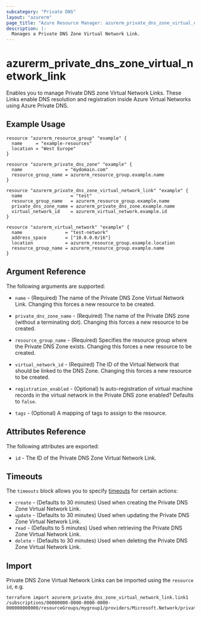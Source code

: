 ```yaml
---
subcategory: "Private DNS"
layout: "azurerm"
page_title: "Azure Resource Manager: azurerm_private_dns_zone_virtual_network_link"
description: |-
  Manages a Private DNS Zone Virtual Network Link.
---
```


# azurerm_private_dns_zone_virtual_network_link

Enables you to manage Private DNS zone Virtual Network Links. These Links enable DNS resolution and registration inside Azure Virtual Networks using Azure Private DNS.

## Example Usage

```hcl
resource "azurerm_resource_group" "example" {
  name     = "example-resources"
  location = "West Europe"
}

resource "azurerm_private_dns_zone" "example" {
  name                = "mydomain.com"
  resource_group_name = azurerm_resource_group.example.name
}

resource "azurerm_private_dns_zone_virtual_network_link" "example" {
  name                  = "test"
  resource_group_name   = azurerm_resource_group.example.name
  private_dns_zone_name = azurerm_private_dns_zone.example.name
  virtual_network_id    = azurerm_virtual_network.example.id
}

resource "azurerm_virtual_network" "example" {
  name                = "test-network"
  address_space       = ["10.0.0.0/16"]
  location            = azurerm_resource_group.example.location
  resource_group_name = azurerm_resource_group.example.name
}
```

## Argument Reference

The following arguments are supported:

* `name` - (Required) The name of the Private DNS Zone Virtual Network Link. Changing this forces a new resource to be created.

* `private_dns_zone_name` - (Required) The name of the Private DNS zone (without a terminating dot). Changing this forces a new resource to be created.

* `resource_group_name` - (Required) Specifies the resource group where the Private DNS Zone exists. Changing this forces a new resource to be created.

* `virtual_network_id` - (Required) The ID of the Virtual Network that should be linked to the DNS Zone. Changing this forces a new resource to be created.

* `registration_enabled` - (Optional) Is auto-registration of virtual machine records in the virtual network in the Private DNS zone enabled? Defaults to `false`.

* `tags` - (Optional) A mapping of tags to assign to the resource.

## Attributes Reference

The following attributes are exported:

* `id` - The ID of the Private DNS Zone Virtual Network Link.

## Timeouts

The `timeouts` block allows you to specify [timeouts](https://www.terraform.io/language/resources/syntax#operation-timeouts) for certain actions:

* `create` - (Defaults to 30 minutes) Used when creating the Private DNS Zone Virtual Network Link.
* `update` - (Defaults to 30 minutes) Used when updating the Private DNS Zone Virtual Network Link.
* `read` - (Defaults to 5 minutes) Used when retrieving the Private DNS Zone Virtual Network Link.
* `delete` - (Defaults to 30 minutes) Used when deleting the Private DNS Zone Virtual Network Link.

## Import

Private DNS Zone Virtual Network Links can be imported using the `resource id`, e.g.

```shell
terraform import azurerm_private_dns_zone_virtual_network_link.link1 /subscriptions/00000000-0000-0000-0000-000000000000/resourceGroups/mygroup1/providers/Microsoft.Network/privateDnsZones/zone1.com/virtualNetworkLinks/myVnetLink1
```
